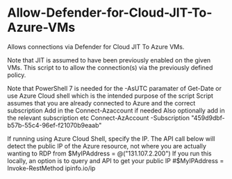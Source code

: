 # Allow-Defender-for-Cloud-JIT-To-Azure-VMs
Allows connections via Defender for Cloud JIT To Azure VMs.

Note that JIT is assumed to have been previously enabled on the given VMs.  This script to to allow the connection(s) via the previously defined policy.


Note that PowerShell 7 is needed for the -AsUTC paramater of Get-Date or use Azure Cloud shell which is the intended purpose of the script 
Script assumes that you are already connected to Azure and the correct subscription
Add in the Connect-Azaccount if needed
Also optionally add in the relevant subscription etc 
Connect-AzAccount -Subscription "459d9dbf-b57b-55c4-96ef-f21070b9eaab"

If running using Azure Cloud Shell, specify the IP.  The API call below will detect the public IP of the Azure resource, not where you are actually wanting to RDP from
$MyIPAddress = @("131.107.2.200")
If you run this locally, an option is to query and API to get your public IP
#$MyIPAddress = Invoke-RestMethod ipinfo.io/ip

